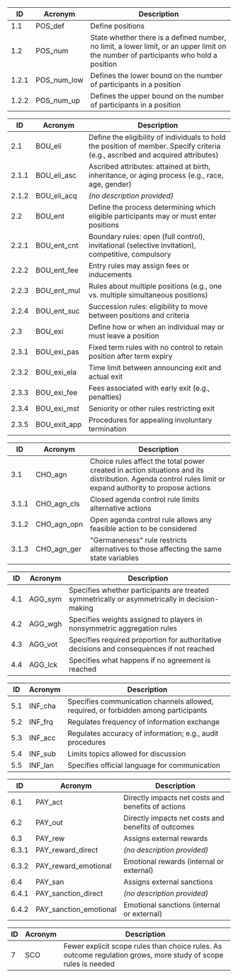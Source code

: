 | ID     | Acronym      | Description                                                                 |
|--------|--------------|-----------------------------------------------------------------------------|
| 1.1    | POS_def      | Define positions                                                            |
| 1.2    | POS_num      | State whether there is a defined number, no limit, a lower limit, or an upper limit on the number of participants who hold a position |
| 1.2.1  | POS_num_low  | Defines the lower bound on the number of participants in a position         |
| 1.2.2  | POS_num_up   | Defines the upper bound on the number of participants in a position         |

| ID     | Acronym         | Description                                                                                       |
|--------|-----------------|---------------------------------------------------------------------------------------------------|
| 2.1    | BOU_eli         | Define the eligibility of individuals to hold the position of member. Specify criteria (e.g., ascribed and acquired attributes) |
| 2.1.1  | BOU_eli_asc     | Ascribed attributes: attained at birth, inheritance, or aging process (e.g., race, age, gender)   |
| 2.1.2  | BOU_eli_acq     | *(no description provided)*                                                                       |
| 2.2    | BOU_ent         | Define the process determining which eligible participants may or must enter positions            |
| 2.2.1  | BOU_ent_cnt     | Boundary rules: open (full control), invitational (selective invitation), competitive, compulsory  |
| 2.2.2  | BOU_ent_fee     | Entry rules may assign fees or inducements                                                        |
| 2.2.3  | BOU_ent_mul     | Rules about multiple positions (e.g., one vs. multiple simultaneous positions)                     |
| 2.2.4  | BOU_ent_suc     | Succession rules: eligibility to move between positions and criteria                               |
| 2.3    | BOU_exi         | Define how or when an individual may or must leave a position                                     |
| 2.3.1  | BOU_exi_pas     | Fixed term rules with no control to retain position after term expiry                             |
| 2.3.2  | BOU_exi_ela     | Time limit between announcing exit and actual exit                                               |
| 2.3.3  | BOU_exi_fee     | Fees associated with early exit (e.g., penalties)                                                |
| 2.3.4  | BOU_exi_mst     | Seniority or other rules restricting exit                                                       |
| 2.3.5  | BOU_exit_app    | Procedures for appealing involuntary termination                                                |

| ID     | Acronym      | Description                                                                                      |
|--------|--------------|------------------------------------------------------------------------------------------------|
| 3.1    | CHO_agn      | Choice rules affect the total power created in action situations and its distribution. Agenda control rules limit or expand authority to propose actions |
| 3.1.1  | CHO_agn_cls  | Closed agenda control rule limits alternative actions                                          |
| 3.1.2  | CHO_agn_opn  | Open agenda control rule allows any feasible action to be considered                           |
| 3.1.3  | CHO_agn_ger  | "Germaneness" rule restricts alternatives to those affecting the same state variables          |

| ID     | Acronym      | Description                                                                                      |
|--------|--------------|------------------------------------------------------------------------------------------------|
| 4.1    | AGG_sym      | Specifies whether participants are treated symmetrically or asymmetrically in decision-making  |
| 4.2    | AGG_wgh      | Specifies weights assigned to players in nonsymmetric aggregation rules                        |
| 4.3    | AGG_vot      | Specifies required proportion for authoritative decisions and consequences if not reached     |
| 4.4    | AGG_lck      | Specifies what happens if no agreement is reached                                             |

| ID     | Acronym      | Description                                                                                      |
|--------|--------------|------------------------------------------------------------------------------------------------|
| 5.1    | INF_cha      | Specifies communication channels allowed, required, or forbidden among participants            |
| 5.2    | INF_frq      | Regulates frequency of information exchange                                                   |
| 5.3    | INF_acc      | Regulates accuracy of information; e.g., audit procedures                                     |
| 5.4    | INF_sub      | Limits topics allowed for discussion                                                          |
| 5.5    | INF_lan      | Specifies official language for communication                                                 |

| ID     | Acronym               | Description                                                                                      |
|--------|-----------------------|------------------------------------------------------------------------------------------------|
| 6.1    | PAY_act               | Directly impacts net costs and benefits of actions                                             |
| 6.2    | PAY_out               | Directly impacts net costs and benefits of outcomes                                           |
| 6.3    | PAY_rew               | Assigns external rewards                                                                       |
| 6.3.1  | PAY_reward_direct     | *(no description provided)*                                                                    |
| 6.3.2  | PAY_reward_emotional  | Emotional rewards (internal or external)                                                      |
| 6.4    | PAY_san               | Assigns external sanctions                                                                     |
| 6.4.1  | PAY_sanction_direct   | *(no description provided)*                                                                    |
| 6.4.2  | PAY_sanction_emotional| Emotional sanctions (internal or external)                                                    |

| ID  | Acronym | Description                                                                                          |
|-----|---------|----------------------------------------------------------------------------------------------------|
| 7   | SCO     | Fewer explicit scope rules than choice rules. As outcome regulation grows, more study of scope rules is needed |

